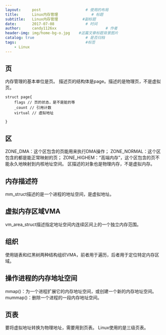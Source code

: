 ```yaml
---
layout:     post                    # 使用的布局
title:      Linux内存管理               # 标题 
subtitle:   Linux内存管理           #副标题
date:       2017-07-08              # 时间
author:     candy1126xx                      # 作者
header-img: img/home-bg-o.jpg    #这篇文章标题背景图片
catalog: true                       # 是否归档
tags:                               #标签
    - Linux
---
```


## 页
内存管理的基本单位是页。
描述页的结构体是page。描述的是物理页，不是虚拟页。
```
struct page{
    flags // 页的状态，是不是脏的等
    _count // 引用计数
    virtual // 虚拟地址
    
}
```

## 区
ZONE_DMA：这个区包含的页能用来执行DMA操作；
ZONE_NORMAL：这个区包含的都是能正常映射的页；
ZONE_HIGHEM：“高端内存”，这个区包含的页不能永久地映射到内核地址空间。
区描述的对象也是物理内存，不是虚拟内存。

## 内存描述符
mm_struct描述的是一个进程的地址空间，是虚拟地址。

## 虚拟内存区域VMA
vm_area_struct描述指定地址空间内连续区间上的一个独立内存范围。

## 组织
使用链表和红黑树两种结构组织VMA，前者用于遍历，后者用于定位特定内存区域。

## 操作进程的内存地址空间
mmap()：为一个进程扩展它的内存地址空间，或创建一个新的内存地址空间。
mummap()：删除一个进程的一段内存地址空间。

## 页表
要将虚拟地址转换为物理地址，需要用到页表。
Linux使用的是三级页表。

